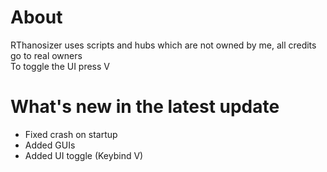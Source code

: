 # About
RThanosizer uses scripts and hubs which are not owned by me, all credits go to real owners<br>
To toggle the UI press V
# What's new in the latest update
- Fixed crash on startup
- Added GUIs
- Added UI toggle (Keybind V)
